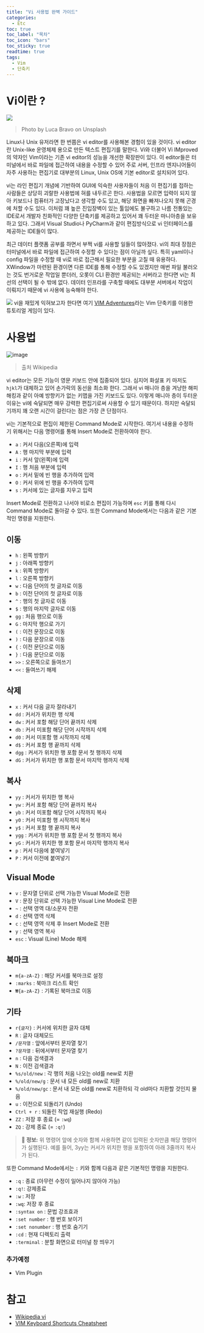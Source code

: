 ```yaml
---
title: "Vi 사용법 완벽 가이드"
categories: 
  - Etc
toc: true
toc_label: "목차"
toc_icon: "bars"
toc_sticky: true
readtime: true
tags:
  - Vim
  - 단축키
---
```


# Vi이란 ?
![](https://user-images.githubusercontent.com/60086878/103211968-f7e11e80-494c-11eb-83fd-06d64ed07917.png)
>Photo by Luca Bravo on Unsplash

Linux나 Unix 유저라면 한 번쯤은 vi editor를 사용해본 경험이 있을 것이다. vi editor란 Unix-like 운영체제 용으로 만든 텍스트 편집기를 말한다. Vi와 더불어 Vi IMproved의 약자인 Vim이라는 기존 vi editor의 성능을 개선한 확장판이 있다. 이 editor들은 터미널에서 바로 파일에 접근하여 내용을 수정할 수 있어 주로 서버, 인프라 엔지니어들이 자주 사용하는 편집기로 대부분의 Linux, Unix OS에 기본 editor로 설치되어 있다.

vi는 라인 편집기 개념에 기반하여 GUI에 익숙한 사용자들이 처음 이 편집기를 접하는 사람들은 상당히 괴랄한 사용법에 혀를 내두르곤 한다. 사용법을 모르면 입력이 되지 않아 키보드나 컴퓨터가 고장났다고 생각할 수도 있고, 해당 화면을 빠져나오지 못해 곤경에 처할 수도 있다. 이처럼 꽤 높은 진입장벽이 있는 툴임에도 불구하고 나름 전통있는 IDE로서 개발자 친화적인 다양한 단축키를 제공하고 있어서 꽤 두터운 마니아층을 보유하고 있다. 그래서 Visual Studio나 PyCharm과 같이 편집방식으로 vi 인터페이스를 제공하는 IDE들이 많다.

최근 데이터 플랫폼 공부를 하면서 부쩍 vi를 사용할 일들이 많아졌다. vi의 최대 장점은 터미널에서 바로 파일에 접근하여 수정할 수 있다는 점이 아닐까 싶다. 특히 yaml이나 config 파일을 수정할 때 vi로 바로 접근해서 필요한 부분을 고칠 때 유용하다. XWindow가 마련된 환경이면 다른 IDE를 통해 수정할 수도 있겠지만 매번 파일 불러오는 것도 번거로운 작업일 뿐더러, 오롯이 CLI 환경만 제공되는 서버라고 한다면 vi는 최선의 선택이 될 수 밖에 없다. 데이터 인프라를 구축할 때에도 대부분 서버에서 작업이 이뤄지기 때문에 vi 사용에 능숙해야 한다.

![](https://user-images.githubusercontent.com/60086878/103214143-06cacf80-4953-11eb-90be-fb6d0a0c8748.png)
vi을 재밌게 익혀보고자 한다면 여기 [VIM Adventures](https://vim-adventures.com)라는 Vim 단축키를 이용한 튜토리얼 게임이 있다. 

# 사용법
![image](https://user-images.githubusercontent.com/60086878/103212636-b0f42880-494e-11eb-816b-027ddbc8905d.png)
> 출처 Wikipedia

vi editor는 모든 기능이 영문 키보드 안에 집중되어 있다. 심지어 화살표 키 마저도 `hjkl`가 대체하고 있어 손가락의 동선을 최소화 한다. 그래서 vi 매니아 층을 겨냥한 해피해킹과 같이 아예 방향키가 없는 키맵을 가진 키보드도 있다. 이렇게 매니아 층이 두터운 이유는 vi에 숙달되면 매우 강력한 편집기로써 사용할 수 있기 때문이다. 하지만 숙달되기까지 꽤 오랜 시간이 걸린다는 점은 가장 큰 단점이다.

vi는 기본적으로 편집이 제한된 Command Mode로 시작한다. 여기서 내용을 수정하기 위해서는 다음 명령어를 통해 Insert Mode로 전환하여야 한다.
- `a` : 커서 다음(오른쪽)에 입력
- `A` : 행 마지막 부분에 입력
- `i` : 커서 앞(왼쪽)에 입력 
- `I` : 행 처음 부분에 입력
- `o` : 커서 밑에 빈 행을 추가하여 입력 
- `O` : 커서 위에 빈 행을 추가하여 입력
- `s` : 커서에 있는 글자를 지우고 입력

Insert Mode로 전환하고 나서야 비로소 편집이 가능하며 `esc` 키를 통해 다시 Command Mode로 돌아갈 수 있다. 또한 Command Mode에서는 다음과 같은 기본적인 명령을 지원한다.

## 이동
- `h` : 왼쪽 방향키
- `j` : 아래쪽 방향키
- `k` : 위쪽 방향키
- `l` : 오른쪽 방향키
- `w` : 다음 단어의 첫 글자로 이동
- `b` : 이전 단어의 첫 글자로 이동
- `^` : 행의 첫 글자로 이동
- `$` : 행의 마지막 글자로 이동
- `gg` : 처음 행으로 이동
- `G` : 마지막 행으로 가기
- `(` : 이전 문장으로 이동
- `)` : 다음 문장으로 이동
- `{` : 이전 문단으로 이동
- `}` : 다음 문단으로 이동
- `>>` : 오른쪽으로 들여쓰기
- `<<` : 들여쓰기 해제

## 삭제
- `x` : 커서 다음 글자 잘라내기
- `dd` : 커서가 위치한 행 삭제
- `dw` : 커서 포함 해당 단어 끝까지 삭제
- `db` : 커서 미포함 해당 단어 시작까지 삭제 
- `d0` : 커서 미포함 행 시작까지 삭제
- `d$` : 커서 포함 행 끝까지 삭제
- `dgg` : 커서가 위치한 행 포함 문서 첫 행까지 삭제
- `dG` : 커서가 위치한 행 포함 문서 마지막 행까지 삭제

## 복사
- `yy` : 커서가 위치한 행 복사
- `yw` : 커서 포함 해당 단어 끝까지 복사
- `yb` : 커서 미포함 해당 단어 시작까지 복사
- `y0` : 커서 미포함 행 시작까지 복사
- `y$` : 커서 포함 행 끝까지 복사
- `ygg` : 커서가 위치한 행 포함 문서 첫 행까지 복사
- `yG` : 커서가 위치한 행 포함 문서 마지막 행까지 복사
- `p` : 커서 다음에 붙여넣기
- `P` : 커서 이전에 붙여넣기

## Visual Mode
- `v` : 문자열 단위로 선택 가능한 Visual Mode로 전환
- `V` : 문장 단위로 선택 가능한 Visual Line Mode로 전환
- `~` : 선택 영역 대/소문자 전환
- `d` : 선택 영역 삭제
- `c` : 선택 영역 삭제 후 Insert Mode로 전환
- `y` : 선택 영역 복사
- `esc` : Visual (Line) Mode 해제

## 북마크
- `m{a-zA-Z}` : 해당 커서를 북마크로 설정
- `:marks` : 북마크 리스트 확인
- `₩{a-zA-Z}` : 기록된 북마크로 이동

## 기타 
- `r{글자}` : 커서에 위치한 글자 대체
- `R` : 글자 대체모드
- `/문자열` : 앞에서부터 문자열 찾기
- `?문자열` : 뒤에서부터 문자열 찾기
- `n` : 다음 검색결과
- `N` : 이전 검색결과
- `%s/old/new` : 각 행의 처음 나오는 old를 new로 치환
- `%/old/new/g` : 문서 내 모든 old를 new로 치환
- `%/old/new/gc` : 문서 내 모든 old를 new로 치환하되 각 old마다 치환할 것인지 물음
- `u` : 이전으로 되돌리기 (Undo)
- `Ctrl + r` : 되돌린 작업 재실행 (Redo)
- `ZZ` : 저장 후 종료 (= `:wq`)
- `ZQ` : 강제 종료 (= `:q!`)

> **🍯 정보:** 위 명령어 앞에 숫자와 함께 사용하면 같이 입력된 숫자만큼 해당 명령어가 실행된다. 예를 들어, 3yy는 커서가 위치한 행을 포함하여 아래 3줄까지 복사가 된다.

또한 Command Mode에서는 `:` 키와 함께 다음과 같은 기본적인 명령을 지원한다.
- `:q` : 종료 (아무런 수정이 일어나지 않아야 가능)
- `:q!`: 강제종료
- `:w` : 저장
- `:wq`: 저장 후 종료
- `:syntax on` : 문법 강조효과
- `:set number` : 행 번호 보이기
- `:set nonumber` : 행 번호 숨기기
- `:cd` : 현재 디렉토리 출력
- `:terminal` : 분할 화면으로 터미널 창 띄우기

### 추가예정
- Vim Plugin


# 참고
- [Wikipedia vi](https://en.wikipedia.org/wiki/Vi)
- [VIM Keyboard Shortcuts Cheatsheet](https://www.maketecheasier.com/cheatsheet/vim-keyboard-shortcuts/)
